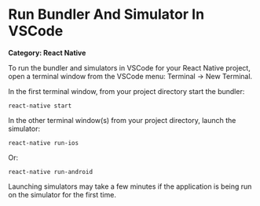 # Run Bundler And Simulator In VSCode

__Category: React Native__

To run the bundler and simulators in VSCode for your React Native project, open a terminal window from the VSCode menu: Terminal -> New Terminal. 

In the first terminal window, from your project directory start the bundler:

```shell
react-native start
```

In the other terminal window(s) from your project directory, launch the simulator:

```shell
react-native run-ios
```

Or:

```shell
react-native run-android
```

Launching simulators may take a few minutes if the application is being run on the simulator for the first time.